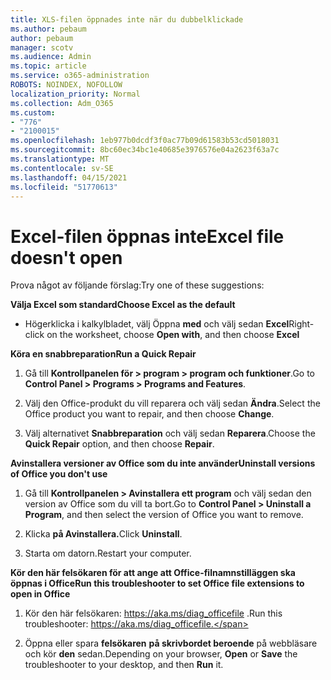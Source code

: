 ```yaml
---
title: XLS-filen öppnades inte när du dubbelklickade
ms.author: pebaum
author: pebaum
manager: scotv
ms.audience: Admin
ms.topic: article
ms.service: o365-administration
ROBOTS: NOINDEX, NOFOLLOW
localization_priority: Normal
ms.collection: Adm_O365
ms.custom:
- "776"
- "2100015"
ms.openlocfilehash: 1eb977b0dcdf3f0ac77b09d61583b53cd5018031
ms.sourcegitcommit: 8bc60ec34bc1e40685e3976576e04a2623f63a7c
ms.translationtype: MT
ms.contentlocale: sv-SE
ms.lasthandoff: 04/15/2021
ms.locfileid: "51770613"
---
```

# <a name="excel-file-doesnt-open"></a><span data-ttu-id="3cff2-102">Excel-filen öppnas inte</span><span class="sxs-lookup"><span data-stu-id="3cff2-102">Excel file doesn't open</span></span>

<span data-ttu-id="3cff2-103">Prova något av följande förslag:</span><span class="sxs-lookup"><span data-stu-id="3cff2-103">Try one of these suggestions:</span></span>

<span data-ttu-id="3cff2-104">**Välja Excel som standard**</span><span class="sxs-lookup"><span data-stu-id="3cff2-104">**Choose Excel as the default**</span></span>

* <span data-ttu-id="3cff2-105">Högerklicka i kalkylbladet, välj Öppna **med** och välj sedan **Excel**</span><span class="sxs-lookup"><span data-stu-id="3cff2-105">Right-click on the worksheet, choose **Open with**, and then choose **Excel**</span></span>

<span data-ttu-id="3cff2-106">**Köra en snabbreparation**</span><span class="sxs-lookup"><span data-stu-id="3cff2-106">**Run a Quick Repair**</span></span>

1. <span data-ttu-id="3cff2-107">Gå till **Kontrollpanelen för > program > program och funktioner**.</span><span class="sxs-lookup"><span data-stu-id="3cff2-107">Go to **Control Panel > Programs > Programs and Features**.</span></span>

2. <span data-ttu-id="3cff2-108">Välj den Office-produkt du vill reparera och välj sedan **Ändra**.</span><span class="sxs-lookup"><span data-stu-id="3cff2-108">Select the Office product you want to repair, and then choose **Change**.</span></span>

3. <span data-ttu-id="3cff2-109">Välj alternativet **Snabbreparation** och välj sedan **Reparera**.</span><span class="sxs-lookup"><span data-stu-id="3cff2-109">Choose the **Quick Repair** option, and then choose **Repair**.</span></span>

<span data-ttu-id="3cff2-110">**Avinstallera versioner av Office som du inte använder**</span><span class="sxs-lookup"><span data-stu-id="3cff2-110">**Uninstall versions of Office you don't use**</span></span>

1. <span data-ttu-id="3cff2-111">Gå till **Kontrollpanelen > Avinstallera ett program** och välj sedan den version av Office som du vill ta bort.</span><span class="sxs-lookup"><span data-stu-id="3cff2-111">Go to **Control Panel > Uninstall a Program**, and then select the version of Office you want to remove.</span></span>

2. <span data-ttu-id="3cff2-112">Klicka **på Avinstallera.**</span><span class="sxs-lookup"><span data-stu-id="3cff2-112">Click **Uninstall**.</span></span>

3. <span data-ttu-id="3cff2-113">Starta om datorn.</span><span class="sxs-lookup"><span data-stu-id="3cff2-113">Restart your computer.</span></span>

<span data-ttu-id="3cff2-114">**Kör den här felsökaren för att ange att Office-filnamnstilläggen ska öppnas i Office**</span><span class="sxs-lookup"><span data-stu-id="3cff2-114">**Run this troubleshooter to set Office file extensions to open in Office**</span></span>

1. <span data-ttu-id="3cff2-115">Kör den här felsökaren: https://aka.ms/diag_officefile .</span><span class="sxs-lookup"><span data-stu-id="3cff2-115">Run this troubleshooter: https://aka.ms/diag_officefile.</span></span>

2. <span data-ttu-id="3cff2-116">Öppna eller spara **felsökaren** **på skrivbordet beroende** på webbläsare och kör **den** sedan.</span><span class="sxs-lookup"><span data-stu-id="3cff2-116">Depending on your browser, **Open** or **Save** the troubleshooter to your desktop, and then **Run** it.</span></span>
